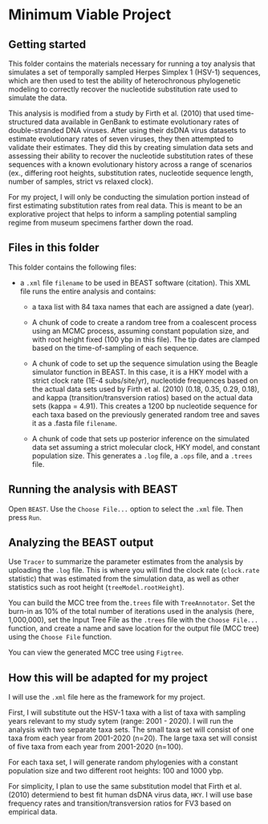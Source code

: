 # Minimum Viable Project

## Getting started
This folder contains the materials necessary for running a toy analysis that simulates a set of temporally sampled Herpes Simplex 1 (HSV-1) sequences, which are then used to test the ability of heterochronous phylogenetic modeling to correctly recover the nucleotide substitution rate used to simulate the data. 

This analysis is modified from a study by Firth et al. (2010) that used time-structured data available in GenBank to estimate evolutionary rates of double-stranded DNA viruses. After using their dsDNA virus datasets to estimate evolutionary rates of seven viruses, they then attempted to validate their estimates. They did this by creating simulation data sets and assessing their ability to recover the nucleotide substitution rates of these sequences with a known evolutionary history across a range of scenarios (ex., differing root heights, substitution rates, nucleotide sequence length, number of samples, strict vs relaxed clock).

For my project, I will only be conducting the simulation portion instead of first estimating substitution rates from real data. This is meant to be an explorative project that helps to inform a sampling potential sampling regime from museum specimens farther down the road.

## Files in this folder
This folder contains the following files:
- a `.xml` file `filename` to be used in BEAST software (citation). This XML file runs the entire analysis and contains:

  - a taxa list with 84 taxa names that each are assigned a date (year).
  
  - A chunk of code to create a random tree from a coalescent process using an MCMC process, assuming constant population size, and with root height fixed (100 ybp in this file). The tip dates are clamped based on the time-of-sampling of each sequence.
  
  - A chunk of code to set up the sequence simulation using the Beagle simulator function in BEAST. In this case, it is a HKY model with a strict clock rate (1E-4 subs/site/yr), nucleotide frequences based on the actual data sets used by Firth et al. (2010) (0.18, 0.35, 0.29, 0.18), and kappa (transition/transversion ratios) based on the actual data sets (kappa = 4.91). This creates a 1200 bp nucleotide sequence for each taxa based on the previously generated random tree and saves it as a .fasta file `filename`.
  
  - A chunk of code that sets up posterior inference on the simulated data set assuming a strict molecular clock, HKY model, and constant population size. This generates a `.log` file, a `.ops` file, and a `.trees` file.

## Running the analysis with BEAST
Open `BEAST`. Use the `Choose File...` option to select the `.xml` file. Then press `Run`.

## Analyzing the BEAST output
Use `Tracer` to summarize the parameter estimates from the analysis by uploading the `.log` file. This is where you will find the clock rate (`clock.rate` statistic) that was estimated from the simulation data, as well as other statistics such as root height (`treeModel.rootHeight`). 

You can build the MCC tree from the`.trees` file with `TreeAnnotator`. Set the burn-in as 10% of the total number of iterations used in the analysis (here, 1,000,000), set the Input Tree File as the `.trees` file with the `Choose File...` function, and create a name and save location for the output file (MCC tree) using the `Choose File` function.

You can view the generated MCC tree using `Figtree`.

## How this will be adapted for my project  
I will use the `.xml` file here as the framework for my project. 

First, I will substitute out the HSV-1 taxa with a list of taxa with sampling years relevant to my study sytem (range: 2001 - 2020). I will run the analysis with two separate taxa sets. The small taxa set will consist of one taxa from each year from 2001-2020 (n=20). The large taxa set will consist of five taxa from each year from 2001-2020 (n=100).

For each taxa set, I will generate random phylogenies with a constant population size and two different root heights: 100 and 1000 ybp. 

For simplicity, I plan to use the same substitution model that Firth et al. (2010) determiend to best fit human dsDNA virus data, `HKY`. I will use base frequency rates and transition/transversion ratios for FV3 based on empirical data.
